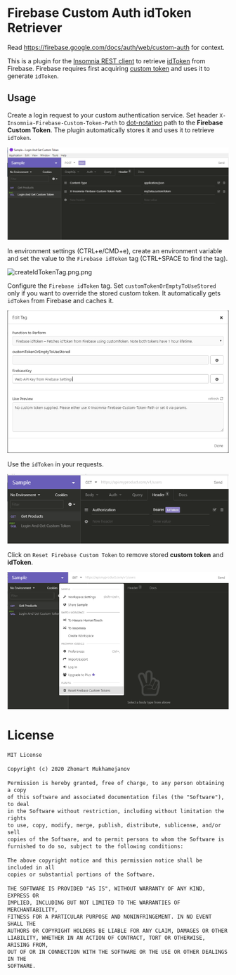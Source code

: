# Firebase Custom Auth idToken Retriever

Read https://firebase.google.com/docs/auth/web/custom-auth for context.

This is a plugin for the [Insomnia REST client](https://insomnia.rest/) to retrieve 
[idToken](https://firebase.google.com/docs/auth/users#auth_tokens) from Firebase. Firebase
requires first acquiring 
[custom token](https://firebase.google.com/docs/auth/admin/create-custom-tokens) and uses it 
to generate `idToken`.

## Usage

Create a login request to your custom authentication service. Set header 
`X-Insomnia-Firebase-Custom-Token-Path` to [dot-notation](https://lodash.com/docs/4.17.15#get) 
path to the __Firebase Custom Token__. The plugin automatically stores it and uses it to
retrieve `idToken`.

![loginAndGetCustomToken.png](https://raw.githubusercontent.com/Zhomart/insomnia-plugin-firebase-custom-auth/master/screenshots/loginAndGetCustomToken.png)

In environment settings (CTRL+e/CMD+e), create an environment variable and set the value
to the `Firebase idToken` tag (CTRL+SPACE to find the tag).

![createIdTokenTag.png.png](https://raw.githubusercontent.com/Zhomart/insomnia-plugin-firebase-custom-auth/master/screenshots/createIdTokenTag.png.png)

Configure the `Firebase idToken` tag. Set `customTokenOrEmptyToUseStored` only if you
want to override the stored custom token. It automatically gets `idToken` from Firebase and caches it.

![configuringIdTokenTag.png](https://raw.githubusercontent.com/Zhomart/insomnia-plugin-firebase-custom-auth/master/screenshots/configuringIdTokenTag.png)

Use the `idToken` in your requests.

![useIdToken.png](https://raw.githubusercontent.com/Zhomart/insomnia-plugin-firebase-custom-auth/master/screenshots/useIdToken.png)

Click on `Reset Firebase Custom Token` to remove stored __custom token__ and __idToken__.

![resetTokens.png](https://raw.githubusercontent.com/Zhomart/insomnia-plugin-firebase-custom-auth/master/screenshots/resetTokens.png)


# License

    MIT License

    Copyright (c) 2020 Zhomart Mukhamejanov

    Permission is hereby granted, free of charge, to any person obtaining a copy
    of this software and associated documentation files (the "Software"), to deal
    in the Software without restriction, including without limitation the rights
    to use, copy, modify, merge, publish, distribute, sublicense, and/or sell
    copies of the Software, and to permit persons to whom the Software is
    furnished to do so, subject to the following conditions:

    The above copyright notice and this permission notice shall be included in all
    copies or substantial portions of the Software.

    THE SOFTWARE IS PROVIDED "AS IS", WITHOUT WARRANTY OF ANY KIND, EXPRESS OR
    IMPLIED, INCLUDING BUT NOT LIMITED TO THE WARRANTIES OF MERCHANTABILITY,
    FITNESS FOR A PARTICULAR PURPOSE AND NONINFRINGEMENT. IN NO EVENT SHALL THE
    AUTHORS OR COPYRIGHT HOLDERS BE LIABLE FOR ANY CLAIM, DAMAGES OR OTHER
    LIABILITY, WHETHER IN AN ACTION OF CONTRACT, TORT OR OTHERWISE, ARISING FROM,
    OUT OF OR IN CONNECTION WITH THE SOFTWARE OR THE USE OR OTHER DEALINGS IN THE
    SOFTWARE.
